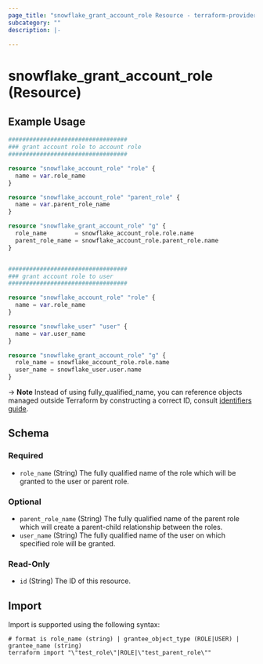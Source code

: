 ```yaml
---
page_title: "snowflake_grant_account_role Resource - terraform-provider-snowflake"
subcategory: ""
description: |-
  
---
```


# snowflake_grant_account_role (Resource)



## Example Usage

```terraform
##################################
### grant account role to account role
##################################

resource "snowflake_account_role" "role" {
  name = var.role_name
}

resource "snowflake_account_role" "parent_role" {
  name = var.parent_role_name
}

resource "snowflake_grant_account_role" "g" {
  role_name        = snowflake_account_role.role.name
  parent_role_name = snowflake_account_role.parent_role.name
}


##################################
### grant account role to user
##################################

resource "snowflake_account_role" "role" {
  name = var.role_name
}

resource "snowflake_user" "user" {
  name = var.user_name
}

resource "snowflake_grant_account_role" "g" {
  role_name = snowflake_account_role.role.name
  user_name = snowflake_user.user.name
}
```

-> **Note** Instead of using fully_qualified_name, you can reference objects managed outside Terraform by constructing a correct ID, consult [identifiers guide](https://registry.terraform.io/providers/Snowflake-Labs/snowflake/latest/docs/guides/identifiers#new-computed-fully-qualified-name-field-in-resources).
<!-- TODO(SNOW-1634854): include an example showing both methods-->

<!-- schema generated by tfplugindocs -->
## Schema

### Required

- `role_name` (String) The fully qualified name of the role which will be granted to the user or parent role.

### Optional

- `parent_role_name` (String) The fully qualified name of the parent role which will create a parent-child relationship between the roles.
- `user_name` (String) The fully qualified name of the user on which specified role will be granted.

### Read-Only

- `id` (String) The ID of this resource.

## Import

Import is supported using the following syntax:

```shell
# format is role_name (string) | grantee_object_type (ROLE|USER) | grantee_name (string)
terraform import "\"test_role\"|ROLE|\"test_parent_role\""
```
